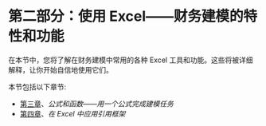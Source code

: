 # 第二部分：使用 Excel——财务建模的特性和功能

在本节中，您将了解在财务建模中常用的各种 Excel 工具和功能。这些将被详细解释，让你开始自信地使用它们。

本节包括以下章节:

*   [第三章](03.html)、*公式和函数——用一个公式完成建模任务*
*   [第四章](04.html)、*在 Excel 中应用引用框架*